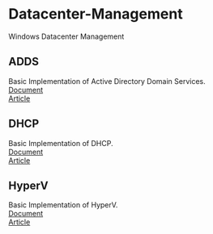 # Datacenter-Management
Windows Datacenter Management

## ADDS
  Basic Implementation of Active Directory Domain Services. \
  [Document](/ADDS) \
  [Article]()

## DHCP
  Basic Implementation of DHCP. \
  [Document](/DHCP) \
  [Article]()

## HyperV
  Basic Implementation of HyperV. \
  [Document](/HyperV) \
  [Article]()

